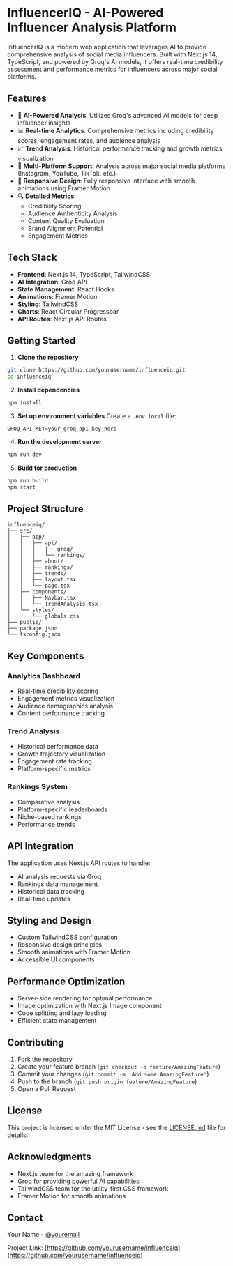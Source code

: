 # InfluencerIQ - AI-Powered Influencer Analysis Platform

InfluencerIQ is a modern web application that leverages AI to provide comprehensive analysis of social media influencers. Built with Next.js 14, TypeScript, and powered by Groq's AI models, it offers real-time credibility assessment and performance metrics for influencers across major social platforms.

## Features

- 🤖 **AI-Powered Analysis**: Utilizes Groq's advanced AI models for deep influencer insights
- 📊 **Real-time Analytics**: Comprehensive metrics including credibility scores, engagement rates, and audience analysis
- 📈 **Trend Analysis**: Historical performance tracking and growth metrics visualization
- 🎯 **Multi-Platform Support**: Analysis across major social media platforms (Instagram, YouTube, TikTok, etc.)
- 📱 **Responsive Design**: Fully responsive interface with smooth animations using Framer Motion
- 🔍 **Detailed Metrics**: 
  - Credibility Scoring
  - Audience Authenticity Analysis
  - Content Quality Evaluation
  - Brand Alignment Potential
  - Engagement Metrics

## Tech Stack

- **Frontend**: Next.js 14, TypeScript, TailwindCSS
- **AI Integration**: Groq API
- **State Management**: React Hooks
- **Animations**: Framer Motion
- **Styling**: TailwindCSS
- **Charts**: React Circular Progressbar
- **API Routes**: Next.js API Routes

## Getting Started

1. **Clone the repository**
```bash
git clone https://github.com/yourusername/influenceiq.git
cd influenceiq
```

2. **Install dependencies**
```bash
npm install
```

3. **Set up environment variables**
Create a `.env.local` file:
```env
GROQ_API_KEY=your_groq_api_key_here
```

4. **Run the development server**
```bash
npm run dev
```

5. **Build for production**
```bash
npm run build
npm start
```

## Project Structure

```
influenceiq/
├── src/
│   ├── app/
│   │   ├── api/
│   │   │   ├── groq/
│   │   │   └── rankings/
│   │   ├── about/
│   │   ├── rankings/
│   │   ├── trends/
│   │   ├── layout.tsx
│   │   └── page.tsx
│   ├── components/
│   │   ├── Navbar.tsx
│   │   └── TrendAnalysis.tsx
│   └── styles/
│       └── globals.css
├── public/
├── package.json
└── tsconfig.json
```

## Key Components

### Analytics Dashboard
- Real-time credibility scoring
- Engagement metrics visualization
- Audience demographics analysis
- Content performance tracking

### Trend Analysis
- Historical performance data
- Growth trajectory visualization
- Engagement rate tracking
- Platform-specific metrics

### Rankings System
- Comparative analysis
- Platform-specific leaderboards
- Niche-based rankings
- Performance trends

## API Integration

The application uses Next.js API routes to handle:
- AI analysis requests via Groq
- Rankings data management
- Historical data tracking
- Real-time updates

## Styling and Design

- Custom TailwindCSS configuration
- Responsive design principles
- Smooth animations with Framer Motion
- Accessible UI components

## Performance Optimization

- Server-side rendering for optimal performance
- Image optimization with Next.js Image component
- Code splitting and lazy loading
- Efficient state management

## Contributing

1. Fork the repository
2. Create your feature branch (`git checkout -b feature/AmazingFeature`)
3. Commit your changes (`git commit -m 'Add some AmazingFeature'`)
4. Push to the branch (`git push origin feature/AmazingFeature`)
5. Open a Pull Request

## License

This project is licensed under the MIT License - see the [LICENSE.md](LICENSE.md) file for details.

## Acknowledgments

- Next.js team for the amazing framework
- Groq for providing powerful AI capabilities
- TailwindCSS team for the utility-first CSS framework
- Framer Motion for smooth animations

## Contact

Your Name - [@youremail](mailto:your.email@example.com)

Project Link: [https://github.com/yourusername/influenceiq](https://github.com/yourusername/influenceiq)
